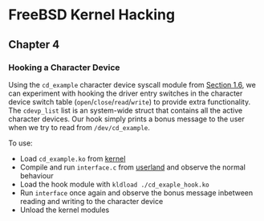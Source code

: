 # FreeBSD Kernel Hacking

## Chapter 4

### Hooking a Character Device

Using the `cd_example` character device syscall module from [Section 1.6](../../chapter1_lkm/1.6_character_device_modules/), we can experiment with hooking the driver entry switches in the character device switch table (`open`/`close`/`read`/`write`) to provide extra functionality. The `cdevp_list` list is an system-wide struct that contains all the active character devices. Our hook simply prints a bonus message to the user when we try to read from `/dev/cd_example`.

To use:
* Load `cd_example.ko` from [kernel](../../chapter1_lkm/1.6_character_device_modules/kernel/)
* Compile and run `interface.c` from [userland](../../chapter1_lkm/1.6_character_device_modules/userland/) and observe the normal behaviour
* Load the hook module with `kldload ./cd_exaple_hook.ko`
* Run `interface` once again and observe the bonus message inbetween reading and writing to the character device
* Unload the kernel modules
